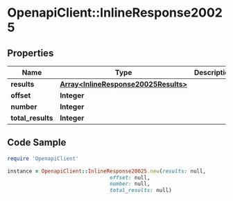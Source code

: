 # OpenapiClient::InlineResponse20025

## Properties

Name | Type | Description | Notes
------------ | ------------- | ------------- | -------------
**results** | [**Array&lt;InlineResponse20025Results&gt;**](InlineResponse20025Results.md) |  | 
**offset** | **Integer** |  | 
**number** | **Integer** |  | 
**total_results** | **Integer** |  | 

## Code Sample

```ruby
require 'OpenapiClient'

instance = OpenapiClient::InlineResponse20025.new(results: null,
                                 offset: null,
                                 number: null,
                                 total_results: null)
```


